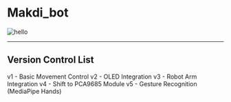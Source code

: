 # Makdi_bot

![hello](https://github.com/user-attachments/assets/0aee235a-b844-4836-bc0e-8ba156cb6fd5)

------------------------
Version Control List
------------------------
v1 - Basic Movement Control
v2 - OLED Integration
v3 - Robot Arm Integration
v4 - Shift to PCA9685 Module
v5 - Gesture Recognition (MediaPipe Hands)
